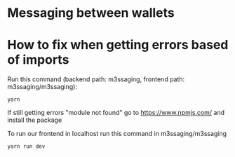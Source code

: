 # Messaging between wallets

# How to fix when getting errors based of imports

Run this command (backend path: m3ssaging, frontend path: m3ssaging/m3ssaging):
```shell
yarn
```

If still getting errors "module not found" go to https://www.npmjs.com/ and install the package

To run our frontend in localhost run this command in m3ssaging/m3ssaging
```shell
yarn run dev
```
